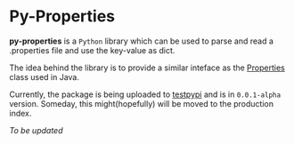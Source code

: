 # Py-Properties

**py-properties** is a `Python` library which can be used to parse and read 
a .properties file and use the key-value as dict.


The idea behind the library is to provide a similar inteface as
the [Properties](https://docs.oracle.com/javase/tutorial/essential/environment/properties.html)
class used in Java.


Currently, the package is being uploaded to [testpypi](https://test.pypi.org/project/properties/)
and is in `0.0.1-alpha` version. Someday, this might(hopefully) will be moved to the production index.


_To be updated_
